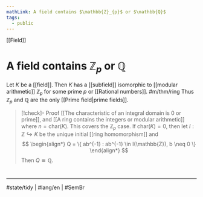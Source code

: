 ```yaml
---
mathLink: A field contains $\mathbb{Z}_{p}$ or $\mathbb{Q}$
tags:
  - public
---
```

[[Field]]
# A field contains $\mathbb{Z}_{p}$ or $\mathbb{Q}$

Let $K$ be a [[field]].
Then $K$ has a [[subfield]] isomorphic to [[modular arithmetic]] $\mathbb{Z}_{p}$ for some prime $p$
or [[Rational numbers]]. #m/thm/ring 
Thus $\mathbb{Z}_{p}$ and $\mathbb{Q}$ are the only [[Prime field|prime fields]].

> [!check]- Proof
> [[The characteristic of an integral domain is 0 or prime]],
> and [[A ring contains the integers or modular arithmetic]] where $n = \mathrm{char}(K)$.
> This covers the $\mathbb{Z}_{p}$ case.
> If $\mathrm{char}(K) = 0$,
> then let $I : \mathbb{Z} \hookrightarrow K$ be the unique initial [[ring homomorphism]] and
> $$
> \begin{align*}
> Q = \{ ab^{-1} : ab^{-1} \in I(\mathbb{Z}), b \neq 0 \}
> \end{align*}
> $$
> Then $Q \cong \mathbb{Q}$. <span class="QED"/>


#
---
#state/tidy | #lang/en | #SemBr
